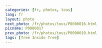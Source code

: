 ```yaml
---
categories: [fr, photos, tous]
lang: fr
layout: photo
next_photo: /fr/photos/tous/P0000016.html
picname: P0000017
prev_photo: /fr/photos/tous/P0000010.html
tags: [Tree Inside Tree]
---
```

